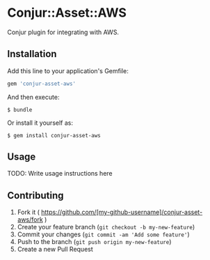 # Conjur::Asset::AWS

Conjur plugin for integrating with AWS.

## Installation

Add this line to your application's Gemfile:

```ruby
gem 'conjur-asset-aws'
```

And then execute:

    $ bundle

Or install it yourself as:

    $ gem install conjur-asset-aws

## Usage

TODO: Write usage instructions here

## Contributing

1. Fork it ( https://github.com/[my-github-username]/conjur-asset-aws/fork )
2. Create your feature branch (`git checkout -b my-new-feature`)
3. Commit your changes (`git commit -am 'Add some feature'`)
4. Push to the branch (`git push origin my-new-feature`)
5. Create a new Pull Request
